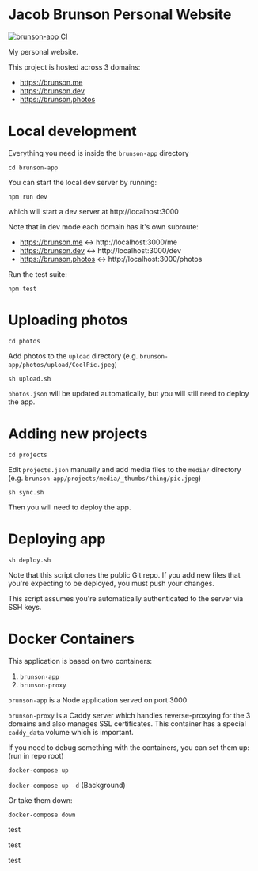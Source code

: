 # Jacob Brunson Personal Website

[![brunson-app CI](https://github.com/jacobbrunson/personal-website/actions/workflows/brunson-app-test.yml/badge.svg)](https://github.com/jacobbrunson/personal-website/actions/workflows/brunson-app-test.yml)

My personal website.

This project is hosted across 3 domains:
* https://brunson.me
* https://brunson.dev
* https://brunson.photos

# Local development

Everything you need is inside the `brunson-app` directory

`cd brunson-app`

You can start the local dev server by running:

`npm run dev`

which will start a dev server at http://localhost:3000

Note that in dev mode each domain has it's own subroute:
* https://brunson.me <-> http://localhost:3000/me
* https://brunson.dev <-> http://localhost:3000/dev
* https://brunson.photos <-> http://localhost:3000/photos

Run the test suite:

`npm test`

# Uploading photos

`cd photos`

Add photos to the `upload` directory (e.g. `brunson-app/photos/upload/CoolPic.jpeg`)

`sh upload.sh`

`photos.json` will be updated automatically, but you will still need to deploy the app.

# Adding new projects

`cd projects`

Edit `projects.json` manually and add media files to the `media/` directory (e.g. `brunson-app/projects/media/_thumbs/thing/pic.jpeg`)

`sh sync.sh`

Then you will need to deploy the app.

# Deploying app

`sh deploy.sh`

Note that this script clones the public Git repo. If you add new files that you're expecting to be deployed, you must push your changes.

This script assumes you're automatically authenticated to the server via SSH keys.

# Docker Containers

This application is based on two containers:

1. `brunson-app`
2. `brunson-proxy`

`brunson-app` is a Node application served on port 3000

`brunson-proxy` is a Caddy server which handles reverse-proxying for the 3 domains and also manages SSL certificates. This container has a special `caddy_data` volume which is important.

If you need to debug something with the containers, you can set them up: (run in repo root)

`docker-compose up`

`docker-compose up -d` (Background)

Or take them down:

`docker-compose down`

test

test

test
